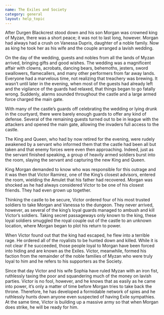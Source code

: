 ```yaml
---
name: The Exiles and Society
category: general
layout: help_topic
---
```

After Durgen Blackcrest stood down and his son Morgan was crowned king of Myzan, there was a short peace; it was not to last long, however. Morgan had always had a crush on Vanessa Dupris, daughter of a noble family. Now as king he took her as his wife and the couple arranged a lavish wedding.  
  
On the day of the wedding, guests and nobles from all the lands of Myzan arrived, bringing gifts and good wishes. The wedding was a magnificent affair with clowns, acrobats, dancing bears, behemoths, jesters, sword swallowers, flamecallers, and many other performers from far away lands. Everyone had a marvelous time, not realizing that treachery was brewing. It wasn’t until later in the evening, when most of the guests had already left and the vigilance of the guards had relaxed, that things began to go fatally wrong. Suddenly, alarms sounded throughout the castle and a large armed force charged the main gate.  
  
With many of the castle’s guards off celebrating the wedding or lying drunk in the courtyard, there were barely enough guards to offer any kind of defense. Several of the remaining guests turned out to be in league with the attackers and opened the main gate, allowing the invaders full access to the castle.  
  
The King and Queen, who had by now retired for the evening, were rudely awakened by a servant who informed them that the castle had been all but taken and that enemy forces were even then approaching. Indeed, just as the servant finished speaking, a group of heavily armed soldiers burst into the room, slaying the servant and capturing the new King and Queen.  
  
King Morgan demanded to know who was responsible for this outrage and it was then that Victor Ramirez, one of the King’s closest advisors, entered the room, wielding the Amulet that his father had recovered. Morgan was shocked as he had always considered Victor to be one of his closest friends. They had even grown up together.  
  
Thinking the castle to be secure, Victor ordered four of his most trusted soldiers to take Morgan and Vanessa to the dungeon. They never arrived, however, as several of the king’s loyal guards managed to ambush and kill Victor’s soldiers. Taking secret passageways only known to the king, these loyal soldiers smuggled the royal couple out of the castle to an unknown location, where Morgan began to plot his return to power.  
  
When Victor found out that the king had escaped, he flew into a terrible rage. He ordered all of the royalists to be hunted down and killed. While it is not clear if he succeeded, those people loyal to Morgan have been forced into hiding and are known as the Exiles. Victor, meanwhile, formed his faction from the remainder of the noble families of Myzan who were truly loyal to him and he refers to his supporters as the Society.  
  
Since that day Victor and his wife Sophia have ruled Myzan with an iron fist, ruthlessly taxing the poor and squandering much of the money on lavish parties. Victor is no fool, however, and he knows that as easily as he came into power, it’s only a matter of time before Morgan tries to take back the throne. Therefore, he has developed a formidable network of spies and he ruthlessly hunts down anyone even suspected of having Exile sympathies. At the same time, Victor is building up a massive army so that when Morgan does strike, he will be ready for him.